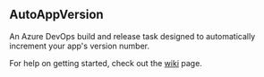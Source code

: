 ## AutoAppVersion
An Azure DevOps build and release task designed to automatically increment your app's version number.  
  
For help on getting started, check out the [wiki](https://github.com/ThatBlokeCalledJay/auto-app-version/wiki) page.
